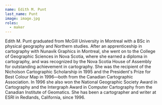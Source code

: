 ```yaml
---
name: Edith M. Punt
last_name: Punt
image: image.jpg
roles:
  - maker
---
```

Edith M. Punt graduated from McGill University in Montreal with a BSc in physical geography and Northern studies. After an apprenticeship in cartography with Nunavik Graphics in Montreal, she went on to the College of Geographic Sciences in Nova Scotia, where she earned a diploma in cartography, and was recognized by the Nova Scotia House of Assembly for outstanding achievement in cartography. She was the recipient of the Nicholson Cartographic Scholarship in 1995 and the President's Prize for Best Colour Map in 1996—both from the Canadian Cartographic Association. In 1996 she also won the National Geographic Society Award in Cartography and the Intergraph Award in Computer Cartography from the Canadian Institute of Geomatics. She has been a cartographer and writer at ESRI in Redlands, California, since 1996.
